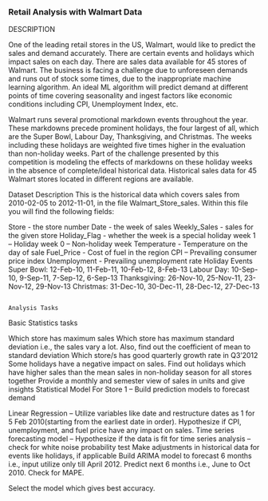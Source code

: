  <h3>Retail Analysis with Walmart Data</h3>
DESCRIPTION

One of the leading retail stores in the US, Walmart, would like to predict the sales and demand accurately. There are certain events and holidays which impact sales on each day. There are sales data available for 45 stores of Walmart. The business is facing a challenge due to unforeseen demands and runs out of stock some times, due to the inappropriate machine learning algorithm. An ideal ML algorithm will predict demand at different points of time covering seasonality and ingest factors like economic conditions including CPI, Unemployment Index, etc.

Walmart runs several promotional markdown events throughout the year. These markdowns precede prominent holidays, the four largest of all, which are the Super Bowl, Labour Day, Thanksgiving, and Christmas. The weeks including these holidays are weighted five times higher in the evaluation than non-holiday weeks. Part of the challenge presented by this competition is modeling the effects of markdowns on these holiday weeks in the absence of complete/ideal historical data. Historical sales data for 45 Walmart stores located in different regions are available.

Dataset Description
This is the historical data which covers sales from 2010-02-05 to 2012-11-01, in the file Walmart_Store_sales. Within this file you will find the following fields:

 Store - the store number
 Date - the week of sales
 Weekly_Sales -  sales for the given store
 Holiday_Flag - whether the week is a special holiday week 1 – Holiday week 0 – Non-holiday week
 Temperature - Temperature on the day of sale
 Fuel_Price - Cost of fuel in the region
 CPI – Prevailing consumer price index
 Unemployment - Prevailing unemployment rate
Holiday Events
Super Bowl: 12-Feb-10, 11-Feb-11, 10-Feb-12, 8-Feb-13
Labour Day: 10-Sep-10, 9-Sep-11, 7-Sep-12, 6-Sep-13
Thanksgiving: 26-Nov-10, 25-Nov-11, 23-Nov-12, 29-Nov-13
Christmas: 31-Dec-10, 30-Dec-11, 28-Dec-12, 27-Dec-13

                                                                             Analysis Tasks

Basic Statistics tasks

 Which store has maximum sales
 Which store has maximum standard deviation i.e., the sales vary a lot. Also, find out the coefficient of mean to standard deviation
 Which store/s has good quarterly growth rate in Q3’2012
 Some holidays have a negative impact on sales. Find out holidays which have higher sales than the mean sales in non-holiday season for all stores together
  Provide a monthly and semester view of sales in units and give insights
Statistical Model
For Store 1 – Build prediction models to forecast demand

 Linear Regression – Utilize variables like date and restructure dates as 1 for 5 Feb 2010(starting from the earliest date in order). Hypothesize if CPI, unemployment, and fuel price have any impact on sales.
Time series forecasting model –
Hypothesize if the data is fit for time series analysis – check for white noise probability test
Make adjustments in historical data for events like holidays, if applicable
Build ARIMA model to forecast 6 months i.e., input utilize only till April 2012.
Predict next 6 months i.e., June to Oct 2010. Check for MAPE.

Select the model which gives best accuracy.

